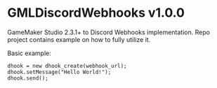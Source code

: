 # GMLDiscordWebhooks v1.0.0
GameMaker Studio 2.3.1+ to Discord Webhooks implementation.
Repo project contains example on how to fully utilize it.

Basic example:
```gml
dhook = new dhook_create(webhook_url);
dhook.setMessage("Hello World!");
dhook.send();
```
